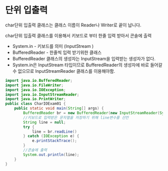 # 단위 입출력
char단위 입출력 클래스는 클래스 이름이 Reader나 Writer로 끝이 납니다.

char단위 입출력 클래스를 이용해서 키보드로 부터 한줄 입력 받아서 콘솔에 출력
+ System.in - 키보드를 의미 (InputStream )
+ BufferedReader - 한줄씩 입력 받기위한 클래스
+ BufferedReader 클래스의 생성자는 InputStream을 입력받는 생성자가 없다.
+ System.in은 InputStream 타입이므로 BufferedReader의 생성자에 바로 들어갈 수 없으므로 InputStreamReader 클래스를 이용해야함.
```java
import java.io.BufferedReader;
import java.io.FileWriter;
import java.io.IOException;
import java.io.InputStreamReader;
import java.io.PrintWriter; 
public class CharIOExam01 {
    public static void main(String[] args) {
        BufferedReader br = new BufferedReader(new InputStreamReader(System.in));
        //키보드로 입력받은 문자열을 저장하기 위해 line변수를 선언               
        String line = null;     
        try {
            line = br.readLine()
        } catch (IOException e) {
            e.printStackTrace();
        }
        //콘솔에 출력 
        System.out.println(line);
    }
}
```